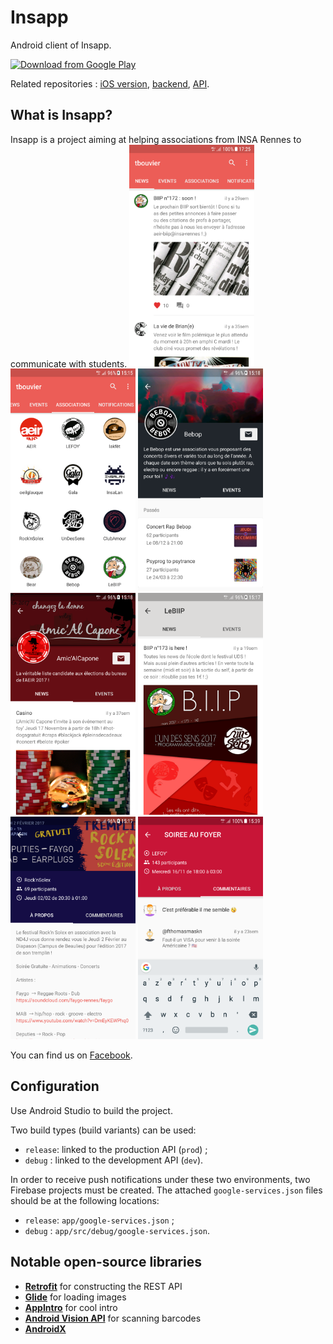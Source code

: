 # Insapp

Android client of Insapp.

[<img src="https://play.google.com/intl/en_us/badges/images/generic/en_badge_web_generic.png" 
      alt="Download from Google Play" 
      height="80">](https://play.google.com/store/apps/details?id=fr.insapp.insapp)

Related repositories : [iOS version](https://github.com/RobAddict/insapp-iOS), [backend](https://github.com/thomas-bouvier/insapp-server), [API](https://github.com/thomas-bouvier/insapp-go).

## What is Insapp?

Insapp is a project aiming at helping associations from INSA Rennes to communicate with students.
<img src="/screenshots/1.png?raw=true" width="200">
<img src="/screenshots/2.png?raw=true" width="200">
<img src="/screenshots/3.png?raw=true" width="200">
<img src="/screenshots/4.png?raw=true" width="200">
<img src="/screenshots/5.png?raw=true" width="200">
<img src="/screenshots/6.png?raw=true" width="200">
<img src="/screenshots/7.png?raw=true" width="200">

You can find us on [Facebook](https://www.facebook.com/insapp.crew/).

## Configuration

Use Android Studio to build the project.

Two build types (build variants) can be used:

- `release`: linked to the production API (`prod`) ;
- `debug` : linked to the development API (`dev`).

In order to receive push notifications under these two environments, two Firebase projects must be created. The attached `google-services.json` files should be at the following locations:

- `release`: `app/google-services.json` ;
- `debug` : `app/src/debug/google-services.json`.

## Notable open-source libraries

- [**Retrofit**](https://github.com/square/retrofit) for constructing the REST API
- [**Glide**](https://github.com/bumptech/glide) for loading images
- [**AppIntro**](https://github.com/AppIntro/AppIntro) for cool intro
- [**Android Vision API**](https://github.com/googlesamples/android-vision) for scanning barcodes
- [**AndroidX**](https://developer.android.com/jetpack/androidx)
